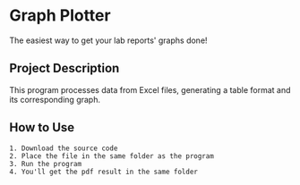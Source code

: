 

# Graph Plotter

The easiest way to get your lab reports' graphs done!

## Project Description
This program processes data from Excel files, generating a table format and its corresponding graph.
## How to Use
    1. Download the source code
    2. Place the file in the same folder as the program
    3. Run the program
    4. You'll get the pdf result in the same folder

 